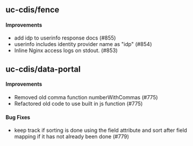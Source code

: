 # 

## uc-cdis/fence

#### Improvements
  - add idp to userinfo response docs (#855)
  - userinfo includes identity provider name as "idp" (#854)
  - Inline Nginx access logs on stdout. (#853)

## uc-cdis/data-portal

#### Improvements
  - Removed old comma function numberWithCommas (#775)
  - Refactored old code to use built in js function (#775)

#### Bug Fixes
  - keep track if sorting is done using the field attribute and sort after 
    field mapping if it has not already been done (#779)

